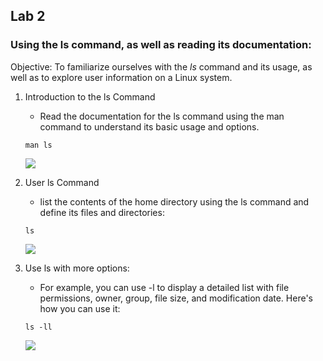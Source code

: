 ## Lab 2


### Using the **ls** command, as well as reading its documentation:

Objective: To familiarize ourselves with the *ls* command and its usage, as well as to explore user information on a Linux system.

1. Introduction to the ls Command

    - Read the documentation for the ls command using the man command to understand its basic usage and options.
    ```
    man ls
    ```
    ![](https://i.imgur.com/wB861vH.png)

2. User ls Command
    -  list the contents of the home directory using the ls command and define its files and directories:
    ```
    ls    
    ```
    ![](https://i.imgur.com/LqASNnx.png)

3. Use ls with more options:
    - For example, you can use -l to display a detailed list with file permissions, owner, group, file size, and modification date. Here's how you can use it:
    ```
    ls -ll
    ```
    ![](https://i.imgur.com/qnS8Q7t.png)